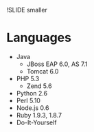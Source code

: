 !SLIDE smaller
# Languages
* Java
	* JBoss EAP 6.0, AS 7.1
	* Tomcat 6.0
* PHP 5.3
	* Zend 5.6
* Python 2.6
* Perl 5.10
* Node.js 0.6
* Ruby 1.9.3, 1.8.7
* Do-It-Yourself
